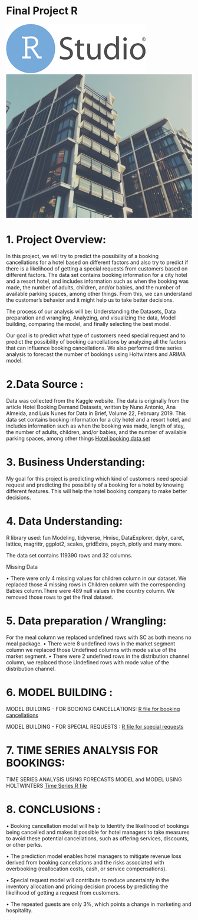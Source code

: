# Final Project R
![](https://github.com/anuraglahon16/Final-Project-R/blob/master/images/download.png) ![](https://github.com/anuraglahon16/Final-Project-R/blob/master/images/Green%20Modern%20Campus%20Building%20School%20Brochure.jpg)
 # 1.	Project Overview:
 
In this project, we will try to predict the possibility of a booking cancellations for a hotel based on different factors and also try to predict if there is a likelihood of getting a special requests from customers based on different factors. The data set contains booking information for a city hotel and a resort hotel, and includes information such as when the booking was made, the number of adults, children, and/or babies, and the number of available parking spaces, among other things. From this, we can understand the customer’s behavior and it might help us to take better decisions.  

The process of our analysis will be: Understanding the Datasets, Data preparation and wrangling, Analyzing, and visualizing the data, Model building, comparing the model, and finally selecting the best model. 

Our goal is to predict what type of customers need special request and to predict the possibility of booking cancellations by analyzing all the factors that can influence booking cancellations. We also performed time series analysis to forecast the number of bookings using Holtwinters and ARIMA model. 

# 2.Data Source :

Data was collected from the Kaggle website. The data is originally from the article Hotel Booking Demand Datasets, written by Nuno Antonio, Ana Almeida, and Luis Nunes for Data in Brief, Volume 22, February 2019. This data set contains booking information for a city hotel and a resort hotel, and includes information such as when the booking was made, length of stay, the number of adults, children, and/or babies, and the number of available parking spaces, among other things
[Hotel booking data set](https://github.com/anuraglahon16/Final-Project-R/blob/master/hotel_bookings.csv)
 
# 3.	Business Understanding:

My goal for this project is predicting which kind of customers need special request and predicting the possibility of a booking for a hotel by knowing different features. This will help the hotel booking company to make better decisions.

# 4.	Data Understanding:

R library used: fun Modeling, tidyverse, Hmisc, DataExplorer, dplyr, caret, lattice, magrittr, ggplot2, scales, gridExtra, psych, plotly and many more.

The data set contains 119390 rows and 32 columns.

Missing Data 

• There were only 4 missing values for children column in our dataset. We replaced those 4 missing rows in Children column with the corresponding Babies column.There were 489 null values in the country column. We removed those rows to get the final dataset. 


# 5. Data preparation / Wrangling:

 For the meal column we replaced undefined rows with SC as both means no meal package.
  • There were 8 undefined rows in the market segment column we replaced those Undefined columns with mode value of the market segment.   • There were 2 undefined rows in the distribution channel column, we replaced those Undefined rows with mode value of the distribution channel. 
  
# 6. MODEL BUILDING :

MODEL BUILDING - FOR BOOKING CANCELLATIONS:
[R file for booking cancellations](https://github.com/anuraglahon16/Final-Project-R/blob/master/Model%20Building%20for%20Booking%20cancellations.R)  

MODEL BUILDING - FOR SPECIAL REQUESTS :
[R file for special requests](https://github.com/anuraglahon16/Final-Project-R/blob/master/Model%20Building%20for%20Special%20request.R)

# 7. TIME SERIES ANALYSIS FOR BOOKINGS: 

TIME SERIES ANALYSIS USING FORECASTS MODEL and MODEL USING HOLTWINTERS
[Time Series R file](https://github.com/anuraglahon16/Final-Project-R/blob/master/TimeSeriesAnalysis.R)

# 8. CONCLUSIONS :

• Booking cancellation model will help to Identify the likelihood of bookings being cancelled and makes it possible for hotel managers to take measures to avoid these potential cancellations, such as offering services, discounts, or other perks.  

• The prediction model enables hotel managers to mitigate revenue loss derived from booking cancellations and the risks associated with overbooking (reallocation costs, cash, or service compensations). 

• Special request model will contribute to reduce uncertainty in the inventory allocation and pricing decision process by predicting the likelihood of getting a request from customers. 

• The repeated guests are only 3%, which points a change in marketing and hospitality. 

 


 






